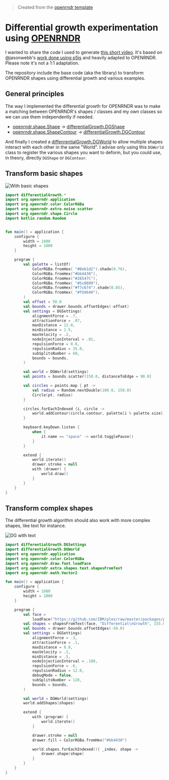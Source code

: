 > Created from the [openrndr template](https://github.com/openrndr/openrndr-template)

# Differential growth experimentation using [OPENRNDR](https://openrndr.org/)

I wanted to share the code I used to generate [this short video](https://www.youtube.com/shorts/a4OGqRgODa8). It's based
on @jasonwebb's [work done using p5js](https://github.com/jasonwebb/2d-differential-growth-experiments/) and heavily 
adapted to OPENRNDR. Please note it's not a 1:1 adaptation.


The repository include the base code (aka the library) to transform OPENRNDR shapes using differential growth and
various examples.

## General principles
The way I implemented the differential growth for OPENRNDR was to make a matching between OPENRNDR's shapes / classes 
and my own classes so we can use them independently if needed.

- [openrndr.shape.Shape](https://api.openrndr.org/openrndr-shape/org.openrndr.shape/-shape/index.html) -> [differentialGrowth.DGShape](src/main/kotlin/differentialGrowth/DGShape.kt)
- [openrndr.shape.ShapeContour](https://api.openrndr.org/openrndr-shape/org.openrndr.shape/-shape-contour/index.html) -> [differentialGrowth.DGContour](src/main/kotlin/differentialGrowth/DGContour.kt)

And finally I created a [diffenrentialGrowth.DGWorld](src/main/kotlin/differentialGrowth/DGWorld.kt) to allow multiple
shapes interact with each other in the same "World". I advise only using this `DGWorld` class to register the various
shapes you want to deform, but you could use, in theory, directly `DGShape` or `DGContour`.   



## Transform basic shapes

![With basic shapes](video/DGWithBasicShapes.gif)

```kotlin
import differentialGrowth.*
import org.openrndr.application
import org.openrndr.color.ColorRGBa
import org.openrndr.extra.noise.scatter
import org.openrndr.shape.Circle
import kotlin.random.Random


fun main() = application {
    configure {
        width = 1080
        height = 1080
    }

    program {
        val palette = listOf(
            ColorRGBa.fromHex( "#0eb1d2").shade(0.76),
            ColorRGBa.fromHex("#bb4430"),
            ColorRGBa.fromHex("#26547C"),
            ColorRGBa.fromHex( "#5c0099"),
            ColorRGBa.fromHex("#f7c674").shade(0.85),
            ColorRGBa.fromHex( "#fb9649"),
        )
        val offset = 50.0
        val bounds = drawer.bounds.offsetEdges(-offset)
        val settings = DGSettings(
            alignmentForce = .7,
            attractionForce = .07,
            maxDistance = 12.0,
            minDistance = 1.5,
            maxVelocity = .2,
            nodeInjectionInterval = .01,
            repulsionForce = 0.6,
            repulsionRadius = 35.0,
            subSplitsNumber = 60,
            bounds = bounds,
        )

        val world = DGWorld(settings)
        val points = bounds.scatter(150.0, distanceToEdge = 90.0)

        val circles = points.map { pt ->
            val radius = Random.nextDouble(100.0, 150.0)
            Circle(pt, radius)
        }

        circles.forEachIndexed {i, circle ->
            world.addContour(circle.contour, palette[i % palette.size])
        }

        keyboard.keyDown.listen {
            when {
                it.name == "space" -> world.togglePause()
            }
        }

        extend {
            world.iterate()
            drawer.stroke = null
            with (drawer) {
                world.draw()
            }
        }
    }
}
```


## Transform complex shapes
The differential growth algorithm should also work with more complex shapes, like text for instance.

![DG with text](video/DGWithText.gif)

```kotlin
import differentialGrowth.DGSettings
import differentialGrowth.DGWorld
import org.openrndr.application
import org.openrndr.color.ColorRGBa
import org.openrndr.draw.font.loadFace
import org.openrndr.extra.shapes.text.shapesFromText
import org.openrndr.math.Vector2

fun main() = application {
    configure {
        width = 1080
        height = 1080
    }

    program {
        val face =
            loadFace("https://github.com/IBM/plex/raw/master/packages/plex-mono/fonts/complete/otf/IBMPlexMono-Bold.otf")
        val shapes = shapesFromText(face, "Differential\nGrowth", 155.0, position = drawer.bounds.center - Vector2(450.0, 100.0), )
        val bounds = drawer.bounds.offsetEdges(-50.0)
        val settings = DGSettings(
            alignmentForce = .3,
            attractionForce = .1,
            maxDistance = 8.8,
            maxVelocity = .2,
            minDistance = .5,
            nodeInjectionInterval = .100,
            repulsionForce = .6,
            repulsionRadius = 12.0,
            debugMode = false,
            subSplitsNumber = 120,
            bounds = bounds,
        )

        val world = DGWorld(settings)
        world.addShapes(shapes)

        extend {
            with (program) {
                world.iterate()
            }

            drawer.stroke = null
            drawer.fill = ColorRGBa.fromHex("#bb4430")

            world.shapes.forEachIndexed(){ _index, shape ->
                drawer.shape(shape)
            }
        }
    }
}
```